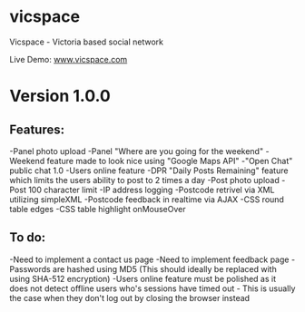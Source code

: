 vicspace
========

Vicspace - Victoria based social network

Live Demo: www.vicspace.com

Version 1.0.0
==============
Features:
-----------
-Panel photo upload
-Panel "Where are you going for the weekend"
-Weekend feature made to look nice using "Google Maps API"
-"Open Chat" public chat 1.0
-Users online feature
-DPR "Daily Posts Remaining" feature which limits the users ability to post to 2 times a day
-Post photo upload
-Post 100 character limit
-IP address logging
-Postcode retrivel via XML utilizing simpleXML
-Postcode feedback in realtime via AJAX
-CSS round table edges
-CSS table highlight onMouseOver

To do:
--------
-Need to implement a contact us page
-Need to implement feedback page
-Passwords are hashed using MD5 (This should ideally be replaced with using SHA-512 encryption)
-Users online feature must be polished as it does not detect offline users who's sessions have timed out - This is usually the case when they don't log out by closing the browser instead
